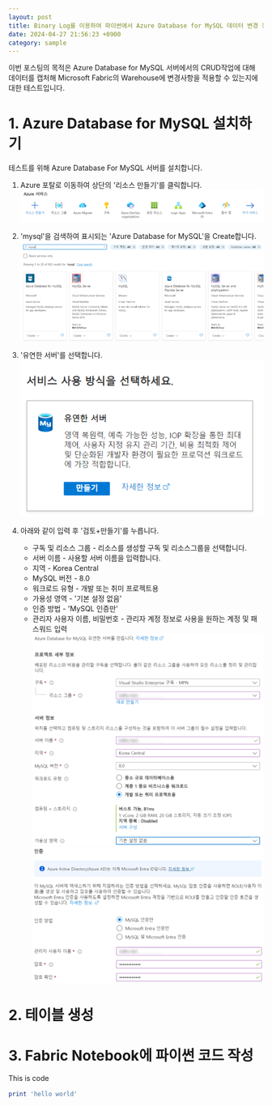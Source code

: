 ```yaml
---
layout: post
title: Binary Log를 이용하여 파이썬에서 Azure Database for MySQL 데이터 변경 정보를 가져오기
date: 2024-04-27 21:56:23 +0900
category: sample
---
```


이번 포스팅의 목적은 Azure Database for MySQL 서버에서의 CRUD작업에 대해 데이터를 캡처해 Microsoft Fabric의 Warehouse에 변경사항을 적용할 수 있는지에 대한 테스트입니다.

# 1. Azure Database for MySQL 설치하기
테스트를 위해 Azure Database For MySQL 서버를 설치합니다.

1. Azure 포탈로 이동하여 상단의 '리소스 만들기'를 클릭합니다.  
![리소스 생성 화면 1](/public/img/20240427-mysql-binlog/image1.png)


1. 'mysql'을 검색하여 표시되는 'Azure Database for MySQL'을 Create합니다.  
![리소스 생성 화면 2](/public/img/20240427-mysql-binlog/image2.png)


1. '유연한 서버'를 선택합니다.  
![리소스 생성 화면 3](/public/img/20240427-mysql-binlog/image3.png)


1. 아래와 같이 입력 후 '검토+만들기'를 누릅니다.  
    - 구독 및 리소스 그룹 - 리소스를 생성할 구독 및 리소스그룹을 선택합니다.
    - 서버 이름 - 사용할 서버 이름을 입력합니다.
    - 지역 - Korea Central
    - MySQL 버전 - 8.0
    - 워크로드 유형 - 개발 또는 취미 프로젝트용
    - 가용성 영역 - '기본 설정 없음'
    - 인증 방법 - 'MySQL 인증만'
    - 관리자 사용자 이름, 비밀번호 - 관리자 계정 정보로 사용을 원하는 계정 및 패스워드 입력
![리소스 생성 화면 4](/public/img/20240427-mysql-binlog/image4.png)
![리소스 생성 화면 5](/public/img/20240427-mysql-binlog/image5.png)

# 2. 테이블 생성

# 3. Fabric Notebook에 파이썬 코드 작성


This is code
```ruby
print 'hello world'
```